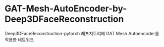 # GAT-Mesh-AutoEncoder-by-Deep3DFaceReconstruction
Deep3DFaceReconstruction-pytorch 레포지토리에 GAT Mesh Autoencoder를 적용한 네트워크
